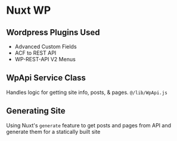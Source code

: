 # Nuxt WP

## Wordpress Plugins Used

- Advanced Custom Fields
- ACF to REST API
- WP-REST-API V2 Menus

## WpApi Service Class

Handles logic for getting site info, posts, & pages. `@/lib/WpApi.js`

## Generating Site

Using Nuxt's `generate` feature to get posts and pages from API and generate them for a statically built site
